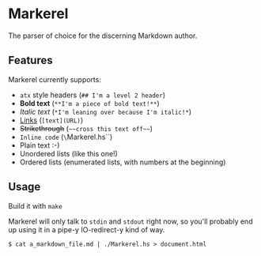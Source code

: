 # Markerel

The parser of choice for the discerning Markdown author.

## Features

Markerel currently supports:

* `atx` style headers (`## I'm a level 2 header`)
* **Bold text** (`**I'm a piece of bold text!**`)
* *Italic text* (`*I'm leaning over because I'm italic!*`)
* [Links](#) (`[text](URL)`)
* ~~Strikethrough~~ (`~~cross this text off~~`)
* `Inline code` (`\`Markerel.hs\``)
* Plain text :-)
* Unordered lists (like this one!)
* Ordered lists (enumerated lists, with numbers at the beginning)

## Usage

Build it with `make`

Markerel will only talk to `stdin` and `stdout` right now, so you'll probably
end up using it in a pipe-y IO-redirect-y kind of way.

```
$ cat a_markdown_file.md | ./Markerel.hs > document.html
```
